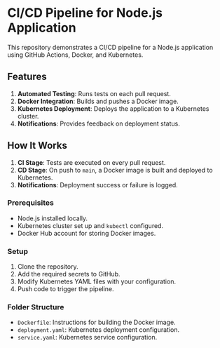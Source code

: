 # CI/CD Pipeline for Node.js Application

This repository demonstrates a CI/CD pipeline for a Node.js application using GitHub Actions, Docker, and Kubernetes.

## Features
1. **Automated Testing**: Runs tests on each pull request.
2. **Docker Integration**: Builds and pushes a Docker image.
3. **Kubernetes Deployment**: Deploys the application to a Kubernetes cluster.
4. **Notifications**: Provides feedback on deployment status.

## How It Works
1. **CI Stage**: Tests are executed on every pull request.
2. **CD Stage**: On push to `main`, a Docker image is built and deployed to Kubernetes.
3. **Notifications**: Deployment success or failure is logged.

### Prerequisites
- Node.js installed locally.
- Kubernetes cluster set up and `kubectl` configured.
- Docker Hub account for storing Docker images.

### Setup
1. Clone the repository.
2. Add the required secrets to GitHub.
3. Modify Kubernetes YAML files with your configuration.
4. Push code to trigger the pipeline.

### Folder Structure
- `Dockerfile`: Instructions for building the Docker image.
- `deployment.yaml`: Kubernetes deployment configuration.
- `service.yaml`: Kubernetes service configuration.
